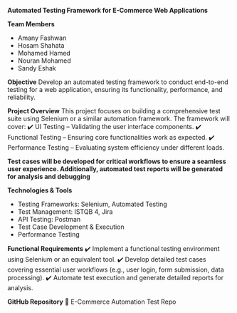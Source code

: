 **Automated Testing Framework for E-Commerce Web Applications**

**Team Members**
- Amany Fashwan
- Hosam Shahata
- Mohamed Hamed
- Nouran Mohamed
- Sandy Eshak

**Objective**
Develop an automated testing framework to conduct end-to-end testing for a web application, ensuring its functionality, performance, and reliability.

**Project Overview**
This project focuses on building a comprehensive test suite using Selenium or a similar automation framework. The framework will cover:
✔️ UI Testing – Validating the user interface components.
✔️ Functional Testing – Ensuring core functionalities work as expected.
✔️ Performance Testing – Evaluating system efficiency under different loads.

**Test cases will be developed for critical workflows to ensure a seamless user experience. Additionally, automated test reports will be generated for analysis and debugging**

**Technologies & Tools**
- Testing Frameworks: Selenium, Automated Testing
- Test Management: ISTQB 4, Jira
- API Testing: Postman
- Test Case Development & Execution
- Performance Testing
  
**Functional Requirements**
✔️ Implement a functional testing environment using Selenium or an equivalent tool.
✔️ Develop detailed test cases covering essential user workflows (e.g., user login, form submission, data processing).
✔️ Automate test execution and generate detailed reports for analysis.

**GitHub Repository**
🔗 E-Commerce Automation Test Repo

